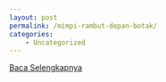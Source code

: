 ```yaml
---
layout: post
permalink: /mimpi-rambut-depan-botak/
categories:
    - Uncategorized
---
```


[Baca Selengkapnya](/10)